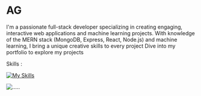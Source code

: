 # AG
I'm a passionate full-stack developer specializing in creating engaging, interactive web applications and machine learning projects. With knowledge of the MERN stack (MongoDB, Express, React, Node.js) and machine learning, I bring a unique creative skills to every project Dive into my portfolio to explore my projects

Skills :

[![My Skills](https://skillicons.dev/icons?i=html,css,js,bootstrap,tailwind,react,threejs,express,node,mongodb,python)](https://skillicons.dev)

![.....](https://github.com/user-attachments/assets/06f4da82-c0d6-42cb-beec-5c531d816bfb)
